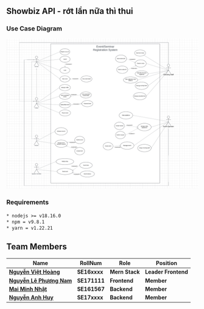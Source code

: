 ## Showbiz API - rớt lần nữa thì thui

### Use Case Diagram

![Project Relational Schema](https://github.com/SUMMER2024-SWP391/ShowBiz_Booking_Event_BE/blob/main/imgs/relational_schema.png)

### Requirements

```
* nodejs >= v18.16.0
* npm = v9.8.1
* yarn = v1.22.21

```

## Team Members

| Name                    	| RollNum      	| Role      	| Position                      	|
|-------------------------	|------------	|------------	|-------------------------------	|
| [**Nguyễn Việt Hoàng**](https://github.com/hoangday185) 	| **SE16xxxx** 	| **Mern Stack** 	| **Leader Frontend** 	|
| [**Nguyễn Lê Phương Nam**](https://github.com/HenryDev1553) | **SE171111** 	| **Frontend** 	| **Member**                    	|
| [**Mai Minh Nhật**](https://github.com/minatisleeping)  	| **SE161567** 	| **Backend** 	| **Member**                    	|
| [**Nguyễn Anh Huy**](https://github.com/kle1603)        	| **SE17xxxx** 	| **Backend** | **Member**           	|
